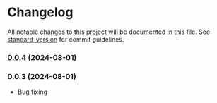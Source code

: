 # Changelog

All notable changes to this project will be documented in this file. See [standard-version](https://github.com/conventional-changelog/standard-version) for commit guidelines.

### [0.0.4](https://github.com/navsqi/aes-256-cbc-encryption/compare/v0.0.3...v0.0.4) (2024-08-01)

### 0.0.3 (2024-08-01)

- Bug fixing
